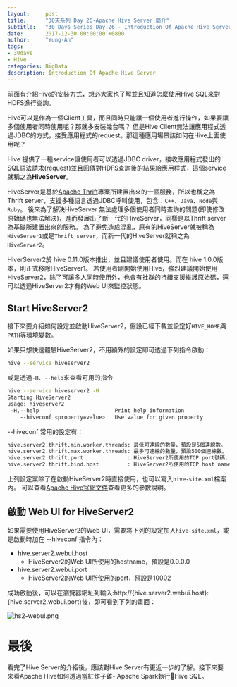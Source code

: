 ```yaml
---
layout:     post
title:      "30天系列 Day 26-Apache Hive Server 簡介"
subtitle:   "30 Days Series Day 26 - Introduction Of Apache Hive Server"
date:       2017-12-30 00:00:00 +0800
author:     "Yung-An"
tags:
- 30days
- Hive
categories: BigData
description: Introduction Of Apache Hive Server
---
```


前面有介紹Hive的安裝方式，想必大家也了解並且知道怎麼使用Hive SQL來對HDFS進行查詢。

Hive可以是作為一個Client工具，而且同時只能讓一個使用者進行操作，如果要讓多個使用者同時使用呢？那就多安裝幾台嗎？
但是Hive Client無法讓應用程式透過JDBC的方式，接受應用程式的request。那這種應用場景該如何在Hive上面使用呢？

Hive 提供了一種service讓使用者可以透過JDBC driver，接收應用程式發出的SQL語法請求(request)並且回傳對HDFS查詢後的結果給應用程式，這個service就稱之為**HiveServer**。

HiveServer是基於[Apache Thrift][apache_thrift]專案所建置出來的一個服務，所以也稱之為Thrift server，支援多種語言透過JDBC呼叫使用，包含：`C++`、`Java`、`Node`與`Ruby`。
後來為了解決HiveServer 無法處理多個使用者同時查詢的問題(即使修改原始碼也無法解決)，進而發展出了新一代的HiveServer，同樣是以Thrift server為基礎所建置出來的服務。
為了避免造成混亂，原有的HiveServer就被稱為`HiveServer1`或是`Thrift server`，而新一代的HiveServer就稱之為`HiveServer2`。

HiverServer2於 hive 0.11.0版本推出，並且建議使用者使用。而在 hive 1.0.0版本，則正式移除HiveServer1。
若使用者剛開始使用Hive，強烈建議開始使用HiveServer2，除了可讓多人同時使用外，也會有社群的持續支援維護原始碼，還可以透過HiveServer2才有的Web UI來監控狀態。

## Start HiveServer2

接下來要介紹如何設定並啟動HiveServer2，假設已經下載並設定好`HIVE_HOME`與`PATH`等環境變數。

如果只想快速體驗HiveServer2，不用額外的設定即可透過下列指令啟動：

```bash
hive --service hiveserver2
```

或是透過`-H`、`--help`來查看可用的指令

```bash
hive --service hiveserver2 -H
Starting HiveServer2
usage: hiveserver2
 -H,--help                        Print help information
    --hiveconf <property=value>   Use value for given property
```

--hiveconf 常用的設定有：

```bash
hive.server2.thrift.min.worker.threads: 最低可連線的數量，預設是5個連線數。
hive.server2.thrift.max.worker.threads: 最多可連線的數量，預設500個連線數。
hive.server2.thrift.port              : HiveServer2所使用的TCP port號碼，預設是10000.
hive.server2.thrift.bind.host         : HiveServer2所使用的TCP host name，預設是localhost
```

上列設定黨除了在啟動HiveServer2時直接使用，也可以寫入`hive-site.xml`檔案內。
可以查看[Apache Hive官網文件][hiverserver2_config]查看更多的參數說明。

## 啟動 Web UI for HiveServer2

如果需要使用HiveServer2的Web UI，需要將下列的設定加入`hive-site.xml`，或是啟動時加在 --hiveconf 指令內：

* hive.server2.webui.host
  * HiveServer2的Web UI所使用的hostname，預設是0.0.0.0
* hive.server2.webui.port
  * HiveServer2的Web UI所使用的port，預設是10002

成功啟動後，可以在瀏覽器網址列輸入:http://{hive.server2.webui.host}:{hive.server2.webui.port}後，即可看到下列的畫面：

![hs2-webui.png](https://raw.githubusercontent.com/mathsigit/blog_page/gh-pages/img/30_days/hs2-webui.png)

# 最後

看完了Hive Server的介紹後，應該對Hive Server有更近一步的了解。接下來要來看Apache Hive如何透過當紅炸子雞- Apache Spark執行Hive SQL。

[apache_thrift]: http://thrift.apache.org/
[hiverserver2_config]: https://cwiki.apache.org/confluence/display/Hive/Configuration+Properties#ConfigurationProperties-HiveServer2
